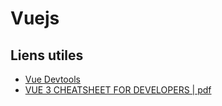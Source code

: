 # Vuejs

## Liens utiles
- [Vue Devtools](https://devtools.vuejs.org/guide/installation.html)
- [VUE 3 CHEATSHEET FOR DEVELOPERS | pdf](https://learnvue.co/LearnVue-Vue-3-Cheatsheet.pdf)